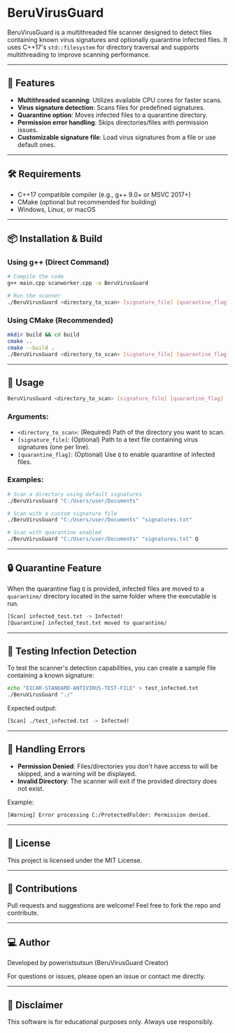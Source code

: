 # BeruVirusGuard

BeruVirusGuard is a multithreaded file scanner designed to detect files containing known virus signatures and optionally quarantine infected files. It uses C++17's `std::filesystem` for directory traversal and supports multithreading to improve scanning performance.

---

## 🚀 Features
- **Multithreaded scanning**: Utilizes available CPU cores for faster scans.
- **Virus signature detection**: Scans files for predefined signatures.
- **Quarantine option**: Moves infected files to a quarantine directory.
- **Permission error handling**: Skips directories/files with permission issues.
- **Customizable signature file**: Load virus signatures from a file or use default ones.

---

## 🛠️ Requirements
- C++17 compatible compiler (e.g., g++ 9.0+ or MSVC 2017+)
- CMake (optional but recommended for building)
- Windows, Linux, or macOS

---

## 📦 Installation & Build

### Using g++ (Direct Command)
```bash
# Compile the code
g++ main.cpp scanworker.cpp -o BeruVirusGuard

# Run the scanner
./BeruVirusGuard <directory_to_scan> [signature_file] [quarantine_flag]
```

### Using CMake (Recommended)
```bash
mkdir build && cd build
cmake ..
cmake --build .
./BeruVirusGuard <directory_to_scan> [signature_file] [quarantine_flag]
```

---

## 📝 Usage
```bash
BeruVirusGuard <directory_to_scan> [signature_file] [quarantine_flag]
```

### Arguments:
- `<directory_to_scan>`: (Required) Path of the directory you want to scan.
- `[signature_file]`: (Optional) Path to a text file containing virus signatures (one per line).
- `[quarantine_flag]`: (Optional) Use `Q` to enable quarantine of infected files.

### Examples:
```bash
# Scan a directory using default signatures
./BeruVirusGuard "C:/Users/user/Documents"

# Scan with a custom signature file
./BeruVirusGuard "C:/Users/user/Documents" "signatures.txt"

# Scan with quarantine enabled
./BeruVirusGuard "C:/Users/user/Documents" "signatures.txt" Q
```

---

## 🔒 Quarantine Feature
When the quarantine flag `Q` is provided, infected files are moved to a `quarantine/` directory located in the same folder where the executable is run.

```bash
[Scan] infected_test.txt -> Infected!
[Quarantine] infected_test.txt moved to quarantine/
```

---

## 🧪 Testing Infection Detection
To test the scanner's detection capabilities, you can create a sample file containing a known signature:

```bash
echo "EICAR-STANDARD-ANTIVIRUS-TEST-FILE" > test_infected.txt
./BeruVirusGuard "./"
```

Expected output:
```bash
[Scan] ./test_infected.txt -> Infected!
```

---

## 🧹 Handling Errors
- **Permission Denied**: Files/directories you don't have access to will be skipped, and a warning will be displayed.
- **Invalid Directory**: The scanner will exit if the provided directory does not exist.

Example:
```bash
[Warning] Error processing C:/ProtectedFolder: Permission denied.
```

---

## 📄 License
This project is licensed under the MIT License.

---

## 🤝 Contributions
Pull requests and suggestions are welcome! Feel free to fork the repo and contribute.

---

## 💻 Author
Developed by poweristsutsun (BeruVirusGuard Creator)

For questions or issues, please open an issue or contact me directly.

---

## 🔔 Disclaimer
This software is for educational purposes only. Always use responsibly.

